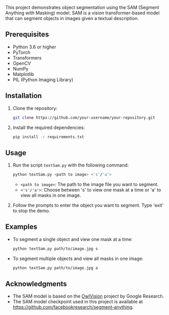 This project demonstrates object segmentation using the SAM (Segment Anything with Masking) model. SAM is a vision transformer-based model that can segment objects in images given a textual description.

## Prerequisites

- Python 3.6 or higher
- PyTorch
- Transformers
- OpenCV
- NumPy
- Matplotlib
- PIL (Python Imaging Library)

## Installation

1. Clone the repository:

    ```bash
    git clone https://github.com/your-username/your-repository.git
    ```

2. Install the required dependencies:

    ```bash
    pip install -r requirements.txt
    ```

## Usage

1. Run the script `textSam.py` with the following command:

    ```bash
    python textSam.py <path to image> <'s'/'a'>
    ```

    - `<path to image>`: The path to the image file you want to segment.
    - `<'s'/'a'>`: Choose between 's' to view one mask at a time or 'a' to view all masks in one image.

2. Follow the prompts to enter the object you want to segment. Type 'exit' to stop the demo.

## Examples

- To segment a single object and view one mask at a time:

  ```bash
  python textSam.py path/to/image.jpg s
  ```

- To segment multiple objects and view all masks in one image:

  ```bash
  python textSam.py path/to/image.jpg a
  ```


## Acknowledgments

- The SAM model is based on the [OwlVision](https://github.com/google-research/owlvision) project by Google Research.
- The SAM model checkpoint used in this project is available at https://github.com/facebookresearch/segment-anything.
